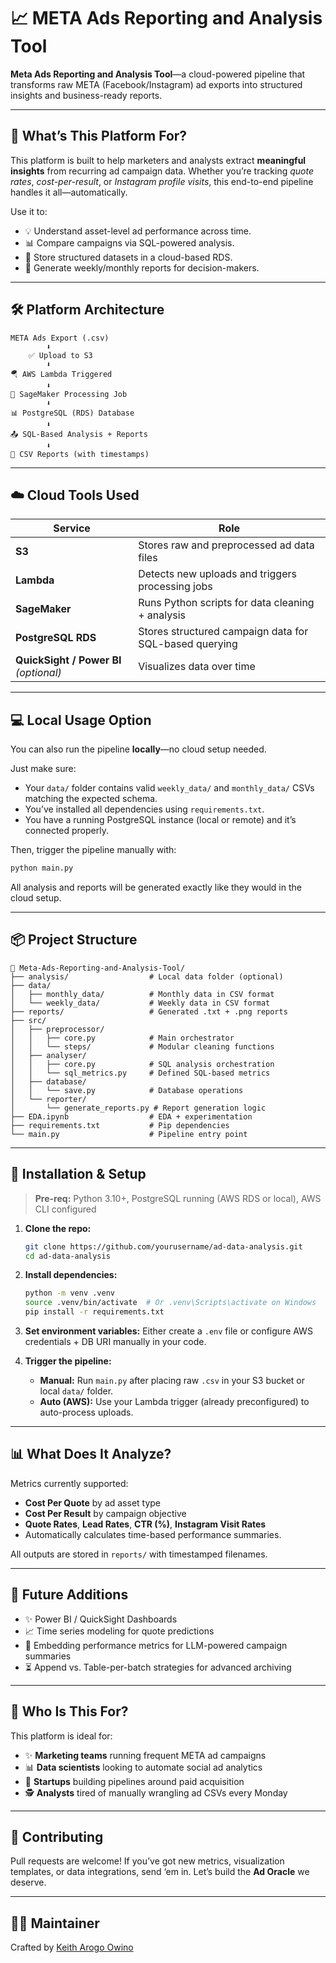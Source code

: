 
# 📈 META Ads Reporting and Analysis Tool

**Meta Ads Reporting and Analysis Tool**—a cloud-powered pipeline that transforms raw META (Facebook/Instagram) ad exports into structured insights and business-ready reports.

---

## 🚀 What’s This Platform For?

This platform is built to help marketers and analysts extract **meaningful insights** from recurring ad campaign data. Whether you’re tracking *quote rates*, *cost-per-result*, or *Instagram profile visits*, this end-to-end pipeline handles it all—automatically.

Use it to:
- 💡 Understand asset-level ad performance across time.
- 📊 Compare campaigns via SQL-powered analysis.
- 🧺 Store structured datasets in a cloud-based RDS.
- 📁 Generate weekly/monthly reports for decision-makers.

---

## 🛠️ Platform Architecture

```
META Ads Export (.csv)
        ⬇
    ✅ Upload to S3
        ⬇
🪂 AWS Lambda Triggered
        ⬇
🤖 SageMaker Processing Job
        ⬇
📊 PostgreSQL (RDS) Database
        ⬇
📤 SQL-Based Analysis + Reports
        ⬇
📝 CSV Reports (with timestamps)
```

---

## ☁️ Cloud Tools Used

| Service           | Role                                                          |
|------------------|---------------------------------------------------------------|
| **S3**           | Stores raw and preprocessed ad data files                     |
| **Lambda**       | Detects new uploads and triggers processing jobs              |
| **SageMaker**    | Runs Python scripts for data cleaning + analysis              |
| **PostgreSQL RDS** | Stores structured campaign data for SQL-based querying        |
| **QuickSight / Power BI** *(optional)* | Visualizes data over time                            |

---

## 💻 Local Usage Option

You can also run the pipeline **locally**—no cloud setup needed.

Just make sure:
- Your `data/` folder contains valid `weekly_data/` and `monthly_data/` CSVs matching the expected schema.
- You’ve installed all dependencies using `requirements.txt`.
- You have a running PostgreSQL instance (local or remote) and it’s connected properly.

Then, trigger the pipeline manually with:
```bash
python main.py
```

All analysis and reports will be generated exactly like they would in the cloud setup.

---

## 📦 Project Structure

```
📁 Meta-Ads-Reporting-and-Analysis-Tool/
├── analysis/                  # Local data folder (optional)
├── data/
│   ├── monthly_data/          # Monthly data in CSV format
│   └── weekly_data/           # Weekly data in CSV format
├── reports/                   # Generated .txt + .png reports
├── src/
│   ├── preprocessor/
│   │   ├── core.py            # Main orchestrator
│   │   └── steps/             # Modular cleaning functions
│   ├── analyser/
│   │   ├── core.py            # SQL analysis orchestration
│   │   └── sql_metrics.py     # Defined SQL-based metrics
│   ├── database/
│   │   └── save.py            # Database operations
│   └── reporter/
│       └── generate_reports.py # Report generation logic
├── EDA.ipynb                  # EDA + experimentation
├── requirements.txt           # Pip dependencies
└── main.py                    # Pipeline entry point
```

---

## 🧪 Installation & Setup

> **Pre-req:** Python 3.10+, PostgreSQL running (AWS RDS or local), AWS CLI configured

1. **Clone the repo:**
   ```bash
   git clone https://github.com/yourusername/ad-data-analysis.git
   cd ad-data-analysis
   ```

2. **Install dependencies:**
   ```bash
   python -m venv .venv
   source .venv/bin/activate  # Or .venv\Scripts\activate on Windows
   pip install -r requirements.txt
   ```

3. **Set environment variables:**
   Either create a `.env` file or configure AWS credentials + DB URI manually in your code.

4. **Trigger the pipeline:**
   - **Manual:** Run `main.py` after placing raw `.csv` in your S3 bucket or local `data/` folder.
   - **Auto (AWS):** Use your Lambda trigger (already preconfigured) to auto-process uploads.

---

## 📊 What Does It Analyze?

Metrics currently supported:
- **Cost Per Quote** by ad asset type
- **Cost Per Result** by campaign objective
- **Quote Rates**, **Lead Rates**, **CTR (%)**, **Instagram Visit Rates**
- Automatically calculates time-based performance summaries.

All outputs are stored in `reports/` with timestamped filenames.

---

## 🔮 Future Additions

- ✨ Power BI / QuickSight Dashboards
- 📈 Time series modeling for quote predictions
- 🧠 Embedding performance metrics for LLM-powered campaign summaries
- ⏳ Append vs. Table-per-batch strategies for advanced archiving

---

## 🧠 Who Is This For?

This platform is ideal for:
- ✨ **Marketing teams** running frequent META ad campaigns
- 📊 **Data scientists** looking to automate social ad analytics
- 🧪 **Startups** building pipelines around paid acquisition
- 🕵️ **Analysts** tired of manually wrangling ad CSVs every Monday

---

## 🤝 Contributing

Pull requests are welcome! If you’ve got new metrics, visualization templates, or data integrations, send ‘em in. Let’s build the **Ad Oracle** we deserve.

---

## 🧙‍♂️ Maintainer

Crafted by [Keith Arogo Owino](https://keitharogo.github.io/)
